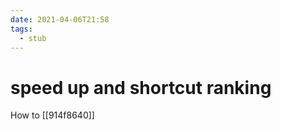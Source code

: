 ```yaml
---
date: 2021-04-06T21:58
tags: 
  - stub
---
```


# speed up and shortcut ranking

How to [[914f8640]]
